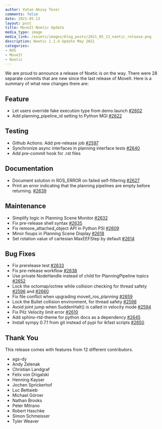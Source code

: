```yaml
---
author: Vatan Aksoy Tezer
comments: false
date: 2021-05-13
layout: post
title: MoveIt Noetic Update
media_type: image
media_link: /assets/images/blog_posts/2021_05_13_noetic_release.png
description: Noetic 1.1.4 Update May 2021
categories:
- ROS
- MoveIt
- Noetic
---
```




We are proud to announce a release of Noetic is on the way. There were 28 separate commits that are new since the last release of MoveIt. Here is a summary of what new changes there are:


## Feature



*   Let users override fake execution type from demo.launch [#2602](https://github.com/ros-planning/moveit/pull/2602)
*   Add planning_pipeline_id setting to Python MGI [#2622](https://github.com/ros-planning/moveit/pull/2622)


## Testing



*   Github Actions: Add pre-release job [#2597](https://github.com/ros-planning/moveit/pull/2597)
*   Synchronize async interfaces in planning interface tests [#2640](https://github.com/ros-planning/moveit/pull/2640)
*   Add pre-commit hook for .rst files


## Documentation



*   Document solution in ROS_ERROR on failed self-filtering [#2627](https://github.com/ros-planning/moveit/pull/2627)
*   Print an error indicating that the planning pipelines are empty before returning. [#2639](https://github.com/ros-planning/moveit/pull/2639)


## Maintenance



*   Simplify logic in Planning Scene Monitor [#2632](https://github.com/ros-planning/moveit/pull/2632)
*   Fix pre-release shell syntax [#2635](https://github.com/ros-planning/moveit/pull/2635)
*   Fix remove_attached_object API in Python PSI [#2609](https://github.com/ros-planning/moveit/pull/2609)
*   Minor fixups in Planning Scene Display [#2618](https://github.com/ros-planning/moveit/pull/2618)
*   Set rotation value of cartesian MaxEEFStep by default [#2614](https://github.com/ros-planning/moveit/pull/2614)


## Bug Fixes



*   Fix prerelease test [#2633](https://github.com/ros-planning/moveit/pull/2633)
*   Fix pre-release workflow [#2638](https://github.com/ros-planning/moveit/pull/2638)
*   Use private NodeHandle instead of child for PlanningPipeline topics [#2652](https://github.com/ros-planning/moveit/pull/2652)
*   Lock the octomap/octree while collision checking for thread safety [#2596](https://github.com/ros-planning/moveit/pull/2596) and [#2660](https://github.com/ros-planning/moveit/pull/2660)
*   Fix file conflict when upgrading moveit_ros_planning [#2659](https://github.com/ros-planning/moveit/pull/2659)
*   Lock the Bullet collision environment, for thread safety [#2598](https://github.com/ros-planning/moveit/pull/2598)
*   Avoid joint jump when SuddenHalt() is called in velocity mode [#2594](https://github.com/ros-planning/moveit/pull/2594)
*   Fix Pilz Velocity limit error [#2610](https://github.com/ros-planning/moveit/pull/2610)
*   Add sphinx-rtd-theme for python docs as a dependency [#2645](https://github.com/ros-planning/moveit/pull/2645)
*   Install sympy 0.7.1 from git instead of pypi for ikfast scripts [#2650](https://github.com/ros-planning/moveit/pull/2650)


## Thank You

This release comes with features from 12 different contributors.


*   ags-dy
*   Andy Zelenak
*   Christian Landgraf
*   Felix von Drigalski
*   Henning Kayser
*   Jochen Sprickerhof
*   Luc Bettaieb
*   Michael Görner
*   Nathan Brooks
*   Peter Mitrano
*   Robert Haschke
*   Simon Schmeisser
*   Tyler Weaver
